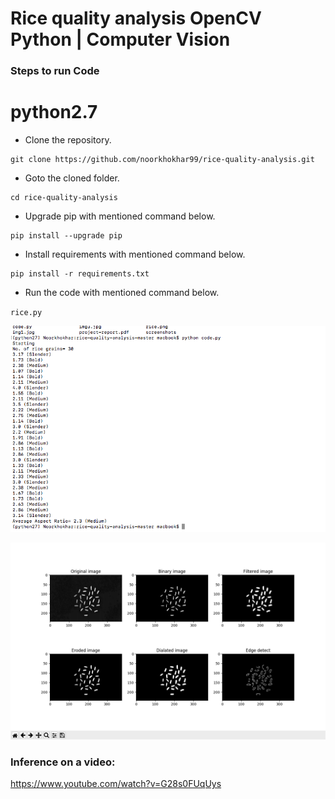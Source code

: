 # Rice quality analysis OpenCV Python | Computer Vision
### Steps to run Code

# python2.7 

- Clone the repository.
```
git clone https://github.com/noorkhokhar99/rice-quality-analysis.git
```
- Goto the cloned folder.
```
cd rice-quality-analysis

```
- Upgrade pip with mentioned command below.
```
pip install --upgrade pip
```
- Install requirements with mentioned command below.
```
pip install -r requirements.txt
```
- Run the code with mentioned command below.

`rice.py`

 


<p align="center">
<img src="https://github.com/noorkhokhar99/rice-quality-analysis/blob/main/screenshots/terminal.png">
</p>


<img src="https://github.com/noorkhokhar99/rice-quality-analysis/blob/main/screenshots/images.png">




### Inference on a video:
https://www.youtube.com/watch?v=G28s0FUqUys
